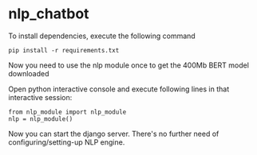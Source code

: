 # nlp_chatbot

To install dependencies, execute the following command
```
pip install -r requirements.txt
```

Now you need to use the nlp module once to get the 400Mb BERT model downloaded

Open python interactive console and execute following lines in that interactive session:
```
from nlp_module import nlp_module
nlp = nlp_module()
```

Now you can start the django server. There's no further need of configuring/setting-up NLP engine.
